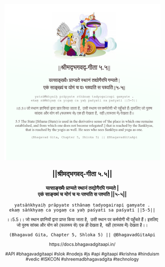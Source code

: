 <img src="../../asset/BG_5_5.png"/>
<center><h2>||श्रीमद्‍भगवद्‍-गीता ५.५||</h2>
<h3>यत्साङ्ख्यैः प्राप्यते स्थानं तद्योगैरपि गम्यते |<br/>एकं साङ्ख्यं च योगं च यः पश्यति स पश्यति ||५-५||</h3>
<pre>yatsāṅkhyaiḥ prāpyate sthānaṃ tadyogairapi gamyate .<br/>ekaṃ sāṅkhyaṃ ca yogaṃ ca yaḥ paśyati sa paśyati ||5-5||</pre>
<p>।।5.5।। जो स्थान ज्ञानियों द्वारा प्राप्त किया जाता है,  उसी स्थान पर कर्मयोगी भी पहुँचते हैं। इसलिए जो पुरुष सांख्य और योग को (फलरूप से) एक ही देखता है,  वही (वास्तव में) देखता है।।</p>
<pre>(Bhagavad Gita, Chapter 5, Shloka 5) || @BhagavadGitaApi</pre><p>https://docs.bhagavadgitaapi.in/</p><p>#API #bhagavadgitaapi #slok #nodejs #js #api #gitaapi #krishna #hinduism #vedic #ISKCON #shreemadbhagavadgita #technology</p></center>